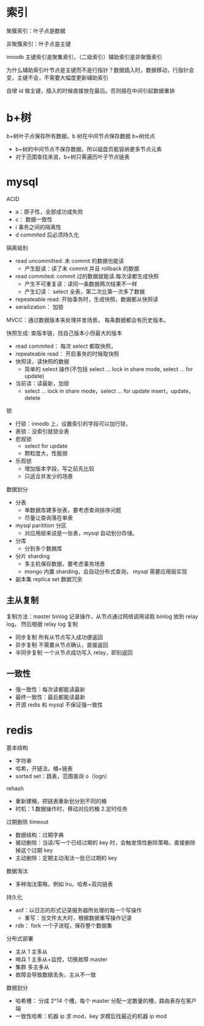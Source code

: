 # 索引

聚簇索引：叶子点是数据

非聚簇索引：叶子点是主键

innodb 主键索引是聚集索引，（二级索引）辅助索引是非聚簇索引

为什么辅助索引叶节点是主键而不是行指针？数据插入时，数据移动，行指针会变，主键不会，不需要大幅度更新辅助索引

自增 id 做主键，插入的时候直接放在最后。否则插在中间引起数据重排

# b+树

b+树叶子点保存所有数据，b 树在中间节点保存数据
b+树优点

- b+树的中间节点不保存数据，所以磁盘页能容纳更多节点元素
- 对于范围查找来说，b+树只需遍历叶子节点链表

# mysql

ACID

- a：原子性，全部成功或失败
- c： 数据一致性
- i 事务之间的隔离性
- d commited 后必须持久化

隔离级别

- read uncommitted: 未 commit 的数据也能读
  - 产生脏读：读了未 commit 并且 rollback 的数据
- read commited: commit 过的数据就能读.每次读都生成快照
  - 产生不可重复读：读同一条数据两次结果不一样
  - 产生幻读： select 全表，第二次比第一次多了数据
- repeateable read: 开始事务时，生成快照，数据都从快照读
- serailization： 加锁

MVCC：通过数据版本来处理并发场景。 每条数据都会有历史版本。

快照生成: 查版本链，找自己版本小但最大的版本

- read commited： 每次 select 都取快照，
- repeateable read： 开启事务的时候取快照
- 快照读，读快照的数据
  - 简单的 select 操作(不包括 select ... lock in share mode, select ... for update)
- 当前读：读最新，加锁
  - select ... lock in share mode，select ... for update insert，update，delete

锁

- 行锁：innodb 上，设置索引的字段可以加行锁，
- 表锁：没索引就锁全表
- 悲观锁
  - select for update
  - 颗粒度大，性能弱
- 乐观锁
  - 增加版本字段，写之前先比较
  - 只适合并发少的场景

数据划分

- 分表
  - 单数据库建多张表，要考虑查询排序问题
  - 尽量让查询落在单表
- mysql paritition 分区
  - 对应用层来说是一张表，mysql 自动划分存储。
- 分库
  - 分到多个数据库
- 分片 sharding
  - 多主机保存数据，要考虑事务场景
  - mongo 内置 sharding，会自动分布式查询， mysql 需要应用层实现
- 副本集 replica set 数据冗余

## 主从复制

复制方法：master binlog 记录操作，从节点通过网络调用读取 binlog 放到 relay log， 然后根据 relay log 复制

- 同步复制 所有从节点写入成功便返回
- 异步复制 不需要从节点确认，直接返回
- 半同步复制 一个从节点成功写入 relay，即刻返回

## 一致性

- 强一致性：每次读都能读最新
- 最终一致性：最后都能读最新
- 开源 redis 和 mysql 不保证强一致性

# redis

基本结构

- 字符串
- 哈希，开链法，桶+链表
- sorted set：跳表，范围查询 o（logn）

rehash

- 重新建桶，把链表重新划分到不同的桶
- 时机：1.数据操作时，移动对应的桶 2.定时任务

过期删除 timeout

- 数据结构：过期字典
- 被动删除：当读/写一个已经过期的 key 时，会触发惰性删除策略，直接删除掉这个过期 key
- 主动删除：定期主动淘汰一批已过期的 key

数据淘汰

- 多种淘汰策略，例如 lru，哈希+双向链表

持久化

- aof：以日志的形式记录服务器所处理的每一个写操作
  - 重写：当文件太大时，根据数据重写操作记录
- rdb： fork 一个子进程，保存整个数据集

分布式部署

- 主从 1 主多从
- 哨兵 1 主多从+监控，切换故障 master
- 集群 多主多从
- 故障会导致数据丢失，主从不一致

数据划分

- 哈希槽： 分成 2^14 个槽，每个 master 分配一定数量的槽，路由表存在客户端
- 一致性哈希：机器 ip 求 mod，key 求模后找最近的机器 ip mod
